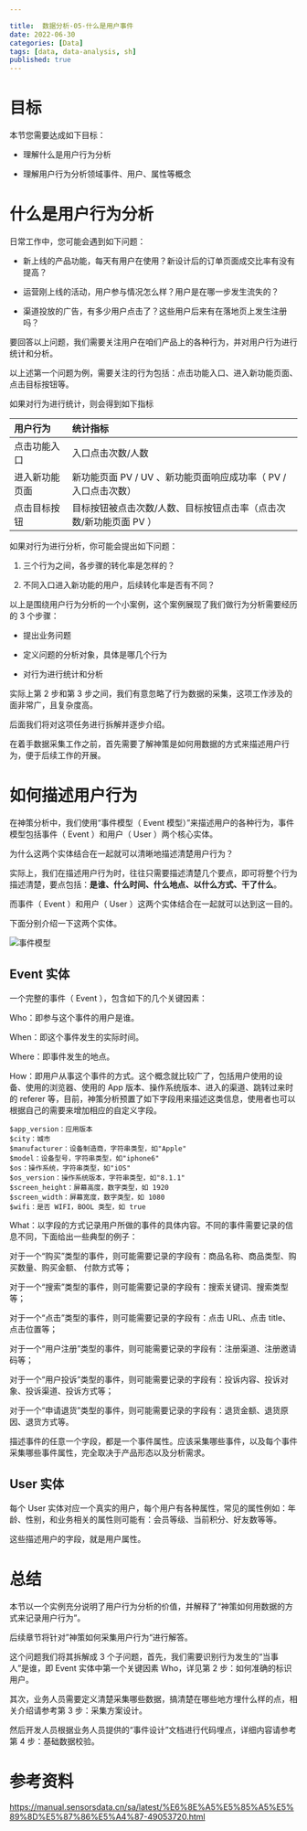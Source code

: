 ```yaml
---

title:  数据分析-05-什么是用户事件
date: 2022-06-30
categories: [Data]
tags: [data, data-analysis, sh]
published: true
---
```


# 目标

本节您需要达成如下目标：

- 理解什么是用户行为分析

- 理解用户行为分析领域事件、用户、属性等概念

# 什么是用户行为分析

日常工作中，您可能会遇到如下问题：

- 新上线的产品功能，每天有用户在使用？新设计后的订单页面成交比率有没有提高？

- 运营刚上线的活动，用户参与情况怎么样？用户是在哪一步发生流失的？

- 渠道投放的广告，有多少用户点击了？这些用户后来有在落地页上发生注册吗？

要回答以上问题，我们需要关注用户在咱们产品上的各种行为，并对用户行为进行统计和分析。

以上述第一个问题为例，需要关注的行为包括：点击功能入口、进入新功能页面、点击目标按钮等。

如果对行为进行统计，则会得到如下指标

| 用户行为	   | 统计指标 |
|:----|:----|
| 点击功能入口	| 入口点击次数/人数 |
| 进入新功能页面| 新功能页面 PV / UV 、新功能页面响应成功率（ PV /入口点击次数） |
| 点击目标按钮	| 目标按钮被点击次数/人数、目标按钮点击率（点击次数/新功能页面 PV ） |

如果对行为进行分析，你可能会提出如下问题：

1. 三个行为之间，各步骤的转化率是怎样的？

2. 不同入口进入新功能的用户，后续转化率是否有不同？

以上是围绕用户行为分析的一个小案例，这个案例展现了我们做行为分析需要经历的 3 个步骤：

- 提出业务问题

- 定义问题的分析对象，具体是哪几个行为

- 对行为进行统计和分析

实际上第 2 步和第 3 步之间，我们有意忽略了行为数据的采集，这项工作涉及的面非常广，且复杂度高。

后面我们将对这项任务进行拆解并逐步介绍。

在着手数据采集工作之前，首先需要了解神策是如何用数据的方式来描述用户行为，便于后续工作的开展。

# 如何描述用户行为

在神策分析中，我们使用“事件模型（ Event 模型）”来描述用户的各种行为，事件模型包括事件（ Event ）和用户（ User ）两个核心实体。

为什么这两个实体结合在一起就可以清晰地描述清楚用户行为？

实际上，我们在描述用户行为时，往往只需要描述清楚几个要点，即可将整个行为描述清楚，要点包括：**是谁、什么时间、什么地点、以什么方式、干了什么**。

而事件（ Event ）和用户（ User ）这两个实体结合在一起就可以达到这一目的。

下面分别介绍一下这两个实体。

![事件模型](https://www.sensorsdata.cn/manual/img/hello_world_1_1.png)

## Event 实体

一个完整的事件（ Event ），包含如下的几个关键因素：

Who：即参与这个事件的用户是谁。

When：即这个事件发生的实际时间。

Where：即事件发生的地点。

How：即用户从事这个事件的方式。这个概念就比较广了，包括用户使用的设备、使用的浏览器、使用的 App 版本、操作系统版本、进入的渠道、跳转过来时的 referer 等，目前，神策分析预置了如下字段用来描述这类信息，使用者也可以根据自己的需要来增加相应的自定义字段。

```
$app_version：应用版本
$city：城市
$manufacturer：设备制造商，字符串类型，如"Apple"
$model：设备型号，字符串类型，如"iphone6"
$os：操作系统，字符串类型，如"iOS"
$os_version：操作系统版本，字符串类型，如"8.1.1"
$screen_height：屏幕高度，数字类型，如 1920
$screen_width：屏幕宽度，数字类型，如 1080
$wifi：是否 WIFI，BOOL 类型，如 true
```

What：以字段的方式记录用户所做的事件的具体内容。不同的事件需要记录的信息不同，下面给出一些典型的例子：

对于一个“购买”类型的事件，则可能需要记录的字段有：商品名称、商品类型、购买数量、购买金额、 付款方式等；

对于一个“搜索”类型的事件，则可能需要记录的字段有：搜索关键词、搜索类型等；

对于一个“点击”类型的事件，则可能需要记录的字段有：点击 URL、点击 title、点击位置等；

对于一个“用户注册”类型的事件，则可能需要记录的字段有：注册渠道、注册邀请码等；

对于一个“用户投诉”类型的事件，则可能需要记录的字段有：投诉内容、投诉对象、投诉渠道、投诉方式等；

对于一个“申请退货”类型的事件，则可能需要记录的字段有：退货金额、退货原因、退货方式等。

描述事件的任意一个字段，都是一个事件属性。应该采集哪些事件，以及每个事件采集哪些事件属性，完全取决于产品形态以及分析需求。

## User 实体

每个 User 实体对应一个真实的用户，每个用户有各种属性，常见的属性例如：年龄、性别，和业务相关的属性则可能有：会员等级、当前积分、好友数等等。

这些描述用户的字段，就是用户属性。

# 总结

本节以一个实例充分说明了用户行为分析的价值，并解释了“神策如何用数据的方式来记录用户行为”。

后续章节将针对”神策如何采集用户行为“进行解答。

这个问题我们将其拆解成 3 个子问题，首先，我们需要识别行为发生的“当事人”是谁，即 Event 实体中第一个关键因素 Who，详见第 2 步：如何准确的标识用户。

其次，业务人员需要定义清楚采集哪些数据，搞清楚在哪些地方埋什么样的点，相关介绍请参考第 3 步：采集方案设计。

然后开发人员根据业务人员提供的“事件设计”文档进行代码埋点，详细内容请参考第 4 步：基础数据校验。

# 参考资料

https://manual.sensorsdata.cn/sa/latest/%E6%8E%A5%E5%85%A5%E5%89%8D%E5%87%86%E5%A4%87-49053720.html

